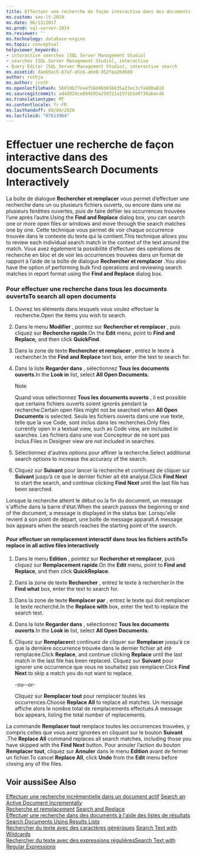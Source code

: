 ```yaml
---
title: Effectuer une recherche de façon interactive dans des documents
ms.custom: seo-lt-2019
ms.date: 06/13/2017
ms.prod: sql-server-2014
ms.reviewer: ''
ms.technology: database-engine
ms.topic: conceptual
helpviewer_keywords:
- interactive searches [SQL Server Management Studio]
- searches [SQL Server Management Studio], interactive
- Query Editor [SQL Server Management Studio], interactive search
ms.assetid: dae65ac5-67af-45c6-a6e0-952fea26d680
author: rothja
ms.author: jroth
ms.openlocfilehash: 5603db77ea4f58d4bb036635a23ec3cfa400a818
ms.sourcegitcommit: ad4d92dce894592a259721a1571b1d8736abacdb
ms.translationtype: MT
ms.contentlocale: fr-FR
ms.lasthandoff: 08/04/2020
ms.locfileid: "87613964"
---
```

# <a name="search-documents-interactively"></a><span data-ttu-id="4840e-102">Effectuer une recherche de façon interactive dans des documents</span><span class="sxs-lookup"><span data-stu-id="4840e-102">Search Documents Interactively</span></span>
  <span data-ttu-id="4840e-103">La boîte de dialogue **Rechercher et remplacer** vous permet d’effectuer une recherche dans un ou plusieurs fichiers ouverts, ou encore dans une ou plusieurs fenêtres ouvertes, puis de faire défiler les occurrences trouvées l’une après l’autre.</span><span class="sxs-lookup"><span data-stu-id="4840e-103">Using the **Find and Replace** dialog box, you can search one or more open files or windows and move through the search matches one by one.</span></span> <span data-ttu-id="4840e-104">Cette technique vous permet de voir chaque occurrence trouvée dans le contexte du texte qui la contient.</span><span class="sxs-lookup"><span data-stu-id="4840e-104">This technique allows you to review each individual search match in the context of the text around the match.</span></span> <span data-ttu-id="4840e-105">Vous avez également la possibilité d’effectuer des opérations de recherche en bloc et de voir les occurrences trouvées dans un format de rapport à l’aide de la boîte de dialogue **Rechercher et remplacer** .</span><span class="sxs-lookup"><span data-stu-id="4840e-105">You also have the option of performing bulk find operations and reviewing search matches in report format using the **Find and Replace** dialog box.</span></span>  
  
### <a name="to-search-all-open-documents"></a><span data-ttu-id="4840e-106">Pour effectuer une recherche dans tous les documents ouverts</span><span class="sxs-lookup"><span data-stu-id="4840e-106">To search all open documents</span></span>  
  
1.  <span data-ttu-id="4840e-107">Ouvrez les éléments dans lesquels vous voulez effectuer la recherche.</span><span class="sxs-lookup"><span data-stu-id="4840e-107">Open the items you wish to search.</span></span>  
  
2.  <span data-ttu-id="4840e-108">Dans le menu **Modifier** , pointez sur **Rechercher et remplacer** , puis cliquez sur **Recherche rapide**.</span><span class="sxs-lookup"><span data-stu-id="4840e-108">On the **Edit** menu, point to **Find and Replace,** and then click **QuickFind**.</span></span>  
  
3.  <span data-ttu-id="4840e-109">Dans la zone de texte **Rechercher et remplacer** , entrez le texte à rechercher.</span><span class="sxs-lookup"><span data-stu-id="4840e-109">In the **Find and Replace** text box, enter the text to search for.</span></span>  
  
4.  <span data-ttu-id="4840e-110">Dans la liste **Regarder dans** , sélectionnez **Tous les documents ouverts**.</span><span class="sxs-lookup"><span data-stu-id="4840e-110">In the **Look in** list, select **All Open Documents**.</span></span>  
  
    > [!NOTE]  
    >  <span data-ttu-id="4840e-111">Quand vous sélectionnez **Tous les documents ouverts** , il est possible que certains fichiers ouverts soient ignorés pendant la recherche.</span><span class="sxs-lookup"><span data-stu-id="4840e-111">Certain open files might not be searched when **All Open Documents** is selected.</span></span> <span data-ttu-id="4840e-112">Seuls les fichiers ouverts dans une vue texte, telle que la vue Code, sont inclus dans les recherches.</span><span class="sxs-lookup"><span data-stu-id="4840e-112">Only files currently open in a textual view, such as Code view, are included in searches.</span></span> <span data-ttu-id="4840e-113">Les fichiers dans une vue Concepteur de ne sont pas inclus.</span><span class="sxs-lookup"><span data-stu-id="4840e-113">Files in Designer view are not included in searches.</span></span>  
  
5.  <span data-ttu-id="4840e-114">Sélectionnez d'autres options pour affiner la recherche.</span><span class="sxs-lookup"><span data-stu-id="4840e-114">Select additional search options to increase the accuracy of the search.</span></span>  
  
6.  <span data-ttu-id="4840e-115">Cliquez sur **Suivant** pour lancer la recherche et continuez de cliquer sur **Suivant** jusqu’à ce que le dernier fichier ait été analysé.</span><span class="sxs-lookup"><span data-stu-id="4840e-115">Click **Find Next** to start the search, and continue clicking **Find Next** until the last file has been searched.</span></span>  
  
 <span data-ttu-id="4840e-116">Lorsque la recherche atteint le début ou la fin du document, un message s'affiche dans la barre d'état.</span><span class="sxs-lookup"><span data-stu-id="4840e-116">When the search passes the beginning or end of the document, a message is displayed in the status bar.</span></span> <span data-ttu-id="4840e-117">Lorsqu'elle revient à son point de départ, une boîte de message apparaît.</span><span class="sxs-lookup"><span data-stu-id="4840e-117">A message box appears when the search reaches the starting point of the search.</span></span>  
  
#### <a name="to-replace-in-all-active-files-interactively"></a><span data-ttu-id="4840e-118">Pour effectuer un remplacement interactif dans tous les fichiers actifs</span><span class="sxs-lookup"><span data-stu-id="4840e-118">To replace in all active files interactively</span></span>  
  
1.  <span data-ttu-id="4840e-119">Dans le menu **Edition** , pointez sur **Rechercher et remplacer**, puis cliquez sur **Remplacement rapide**.</span><span class="sxs-lookup"><span data-stu-id="4840e-119">On the **Edit** menu, point to **Find and Replace**, and then click **QuickReplace**.</span></span>  
  
2.  <span data-ttu-id="4840e-120">Dans la zone de texte **Rechercher** , entrez le texte à rechercher.</span><span class="sxs-lookup"><span data-stu-id="4840e-120">In the **Find what** box, enter the text to search for.</span></span>  
  
3.  <span data-ttu-id="4840e-121">Dans la zone de texte **Remplacer par** , entrez le texte qui doit remplacer le texte recherché.</span><span class="sxs-lookup"><span data-stu-id="4840e-121">In the **Replace with** box, enter the text to replace the search text.</span></span>  
  
4.  <span data-ttu-id="4840e-122">Dans la liste **Regarder dans** , sélectionnez **Tous les documents ouverts**.</span><span class="sxs-lookup"><span data-stu-id="4840e-122">In the **Look in** list, select **All Open Documents**.</span></span>  
  
5.  <span data-ttu-id="4840e-123">Cliquez sur **Remplacer**et continuez de cliquer sur **Remplacer** jusqu’à ce que la dernière occurrence trouvée dans le dernier fichier ait été remplacée.</span><span class="sxs-lookup"><span data-stu-id="4840e-123">Click **Replace**, and continue clicking **Replace** until the last match in the last file has been replaced.</span></span> <span data-ttu-id="4840e-124">Cliquez sur **Suivant** pour ignorer une occurrence que vous ne souhaitez pas remplacer.</span><span class="sxs-lookup"><span data-stu-id="4840e-124">Click **Find Next** to skip a match you do not want to replace.</span></span>  
  
     <span data-ttu-id="4840e-125">-ou-</span><span class="sxs-lookup"><span data-stu-id="4840e-125">-or-</span></span>  
  
     <span data-ttu-id="4840e-126">Cliquez sur **Remplacer tout** pour remplacer toutes les occurrences.</span><span class="sxs-lookup"><span data-stu-id="4840e-126">Choose **Replace All** to replace all matches.</span></span> <span data-ttu-id="4840e-127">Un message affiche alors le nombre total de remplacements effectués.</span><span class="sxs-lookup"><span data-stu-id="4840e-127">A message box appears, listing the total number of replacements.</span></span>  
  
 <span data-ttu-id="4840e-128">La commande **Remplacer tout** remplace toutes les occurrences trouvées, y compris celles que vous avez ignorées en cliquant sur le bouton **Suivant** .</span><span class="sxs-lookup"><span data-stu-id="4840e-128">The **Replace All** command replaces all search matches, including those you have skipped with the **Find Next** button.</span></span> <span data-ttu-id="4840e-129">Pour annuler l’action du bouton **Remplacer tout**, cliquez sur **Annuler** dans le menu **Edition** avant de fermer un fichier.</span><span class="sxs-lookup"><span data-stu-id="4840e-129">To cancel **Replace All**, click **Undo** from the **Edit** menu before closing any of the files.</span></span>  
  
## <a name="see-also"></a><span data-ttu-id="4840e-130">Voir aussi</span><span class="sxs-lookup"><span data-stu-id="4840e-130">See Also</span></span>  
 <span data-ttu-id="4840e-131">[Effectuer une recherche incrémentielle dans un document actif](search-an-active-document-incrementally.md) </span><span class="sxs-lookup"><span data-stu-id="4840e-131">[Search an Active Document Incrementally](search-an-active-document-incrementally.md) </span></span>  
 <span data-ttu-id="4840e-132">[Recherche et remplacement](search-and-replace.md) </span><span class="sxs-lookup"><span data-stu-id="4840e-132">[Search and Replace](search-and-replace.md) </span></span>  
 <span data-ttu-id="4840e-133">[Effectuer une recherche dans des documents à l'aide des listes de résultats](search-documents-using-results-lists.md) </span><span class="sxs-lookup"><span data-stu-id="4840e-133">[Search Documents Using Results Lists](search-documents-using-results-lists.md) </span></span>  
 <span data-ttu-id="4840e-134">[Rechercher du texte avec des caractères génériques](search-text-with-wildcards.md) </span><span class="sxs-lookup"><span data-stu-id="4840e-134">[Search Text with Wildcards](search-text-with-wildcards.md) </span></span>  
 [<span data-ttu-id="4840e-135">Rechercher du texte avec des expressions régulières</span><span class="sxs-lookup"><span data-stu-id="4840e-135">Search Text with Regular Expressions</span></span>](search-text-with-regular-expressions.md)  
  
  
